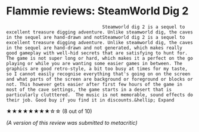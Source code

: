 # Flammie reviews: SteamWorld Dig 2
                                    
                                                        
                                        Steamworld dig 2 is a sequel to excellent treasure digging adventure. Unlike steamworld dig, the caves in the sequel are hand-drawn and notSteamworld dig 2 is a sequel to excellent treasure digging adventure. Unlike steamworld dig, the caves in the sequel are hand-drawn and not generated, which makes really good gameplay with well-hid secrets that are satisfying to hunt for. The game is not super long or hard, which makes it a perfect on the go playing or while you are wanting some easier games in between. The graphics are good retro-style, a bit too busy at times for my taste, so I cannot easily recognise everything that's going on on the screen and what parts of the screen are background or foreground or blocks or not. This however gets easier after first few hours of the game in most of the cave settings, the game starts in a desert that is particularly clutttered.  The music is not memorable, sound effects do their job. Good buy if you find it in discounts.&hellip; Expand
            

                                
                                
★★★★★★★★☆☆ (8 out of 10)

*(A version of this review was submitted to metacritic)*
